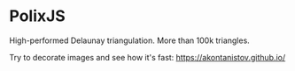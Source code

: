 # PolixJS
High-performed Delaunay triangulation. More than 100k triangles. 

Try to decorate images and see how it's fast: https://akontanistov.github.io/